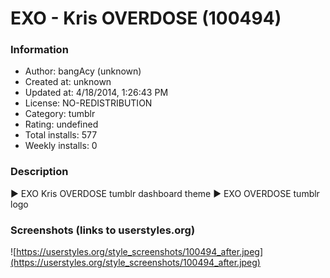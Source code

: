 # EXO - Kris OVERDOSE (100494)

### Information
- Author: bangAcy (unknown)
- Created at: unknown
- Updated at: 4/18/2014, 1:26:43 PM
- License: NO-REDISTRIBUTION
- Category: tumblr
- Rating: undefined
- Total installs: 577
- Weekly installs: 0


### Description
► EXO Kris OVERDOSE tumblr dashboard theme 
► EXO OVERDOSE tumblr logo


### Screenshots (links to userstyles.org)
![https://userstyles.org/style_screenshots/100494_after.jpeg](https://userstyles.org/style_screenshots/100494_after.jpeg)


